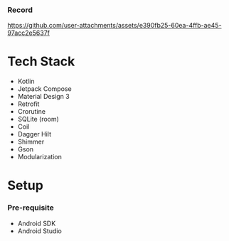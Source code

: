 ### Record
https://github.com/user-attachments/assets/e390fb25-60ea-4ffb-ae45-97acc2e5637f

# Tech Stack
- Kotlin
- Jetpack Compose
- Material Design 3
- Retrofit
- Crorutine
- SQLite (room)
- Coil
- Dagger Hilt
- Shimmer
- Gson
- Modularization

# Setup
### Pre-requisite
- Android SDK
- Android Studio
